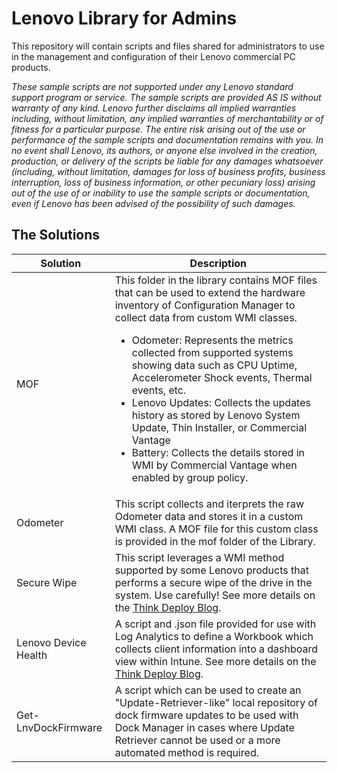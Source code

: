 # Lenovo Library for Admins

This repository will contain scripts and files shared for administrators to use in the management and configuration of their Lenovo commercial PC products.

_These sample scripts are not supported under any Lenovo standard support program or service. The sample scripts are provided AS IS without warranty of any kind. Lenovo further disclaims all implied warranties including, without limitation, any implied warranties of merchantability or of fitness for a particular purpose. The entire risk arising out of the use or performance of the sample scripts and documentation remains with you. In no event shall Lenovo, its authors, or anyone else involved in the creation, production, or delivery of the scripts be liable for any damages whatsoever (including, without limitation, damages for loss of business profits, business interruption, loss of business information, or other pecuniary loss) arising out of the use of or inability to use the sample scripts or documentation, even if Lenovo has been advised of the possibility of such damages._

## The Solutions

Solution | Description
---------|------------
MOF | This folder in the library contains MOF files that can be used to extend the hardware inventory of Configuration Manager to collect data from custom WMI classes.<ul><li>Odometer: Represents the metrics collected from supported systems showing data such as CPU Uptime, Accelerometer Shock events, Thermal events, etc. </li><li> Lenovo Updates: Collects the updates history as stored by Lenovo System Update, Thin Installer, or Commercial Vantage</li><li>Battery: Collects the details stored in WMI by Commercial Vantage when enabled by group policy.</li></ul>
Odometer | This script collects and iterprets the raw Odometer data and stores it in a custom WMI class.  A MOF file for this custom class is provided in the mof folder of the Library.
Secure Wipe | This script leverages a WMI method supported by some Lenovo products that performs a secure wipe of the drive in the system.  Use carefully! See more details on the [Think Deploy Blog](https://blog.lenovocdrt.com/#/2021/thinkshield_secure_wipe).
Lenovo Device Health | A script and .json file provided for use with Log Analytics to define a Workbook which collects client information into a dashboard view within Intune. See more details on the [Think Deploy Blog](https://blog.lenovocdrt.com/#/2022/log_analytics_device_health).
Get-LnvDockFirmware | A script which can be used to create an "Update-Retriever-like" local repository of dock firmware updates to be used with Dock Manager in cases where Update Retriever cannot be used or a more automated method is required.
